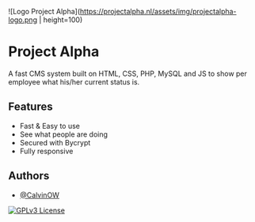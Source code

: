 ![Logo Project Alpha](https://projectalpha.nl/assets/img/projectalpha-logo.png | height=100)

# Project Alpha

A fast CMS system built on HTML, CSS, PHP, MySQL and JS to show per employee what his/her current status is.


## Features

- Fast & Easy to use
- See what people are doing
- Secured with Bycrypt
- Fully responsive


## Authors

- [@CalvinOW](https://www.github.com/CalvinOW)




[![GPLv3 License](https://img.shields.io/badge/License-GPL%20v3-yellow.svg)](https://opensource.org/licenses/)
